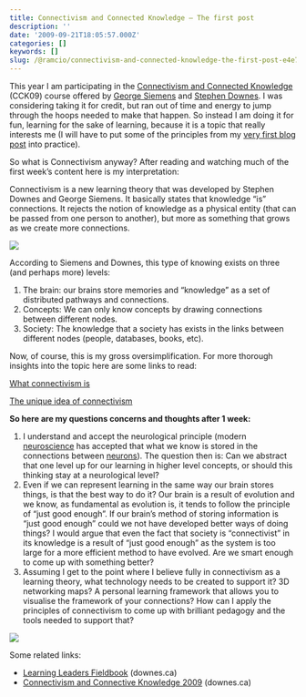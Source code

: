 ```yaml
---
title: Connectivism and Connected Knowledge — The first post
description: ''
date: '2009-09-21T18:05:57.000Z'
categories: []
keywords: []
slug: /@ramcio/connectivism-and-connected-knowledge-the-first-post-e4e776c4fa81
---
```


This year I am participating in the [Connectivism and Connected Knowledge](http://ltc.umanitoba.ca/connectivism/ "CCK09") (CCK09) course offered by [George Siemens](http://www.elearnspace.org/blog/ "George Siemens") and [Stephen Downes](http://downes.ca). I was considering taking it for credit, but ran out of time and energy to jump through the hoops needed to make that happen. So instead I am doing it for fun, learning for the sake of learning, because it is a topic that really interests me (I will have to put some of the principles from my [very first blog post](http://andremalan.net/2007/06/do-it-yourself-learning/ "do it yourself learning") into practice).

So what is Connectivism anyway? After reading and watching much of the first week’s content here is my interpretation:

Connectivism is a new learning theory that was developed by Stephen Downes and George Siemens. It basically states that knowledge “is” connections. It rejects the notion of knowledge as a physical entity (that can be passed from one person to another), but more as something that grows as we create more connections.

![](img/0__4sqp76RJrmg9DCrs.jpg)

According to Siemens and Downes, this type of knowing exists on three (and perhaps more) levels:

1.  The brain: our brains store memories and “knowledge” as a set of distributed pathways and connections.
2.  Concepts: We can only know concepts by drawing connections between different nodes.
3.  Society: The knowledge that a society has exists in the links between different nodes (people, databases, books, etc).

Now, of course, this is my gross oversimplification. For more thorough insights into the topic here are some links to read:

[What connectivism is](http://halfanhour.blogspot.com/2007/02/what-connectivism-is.html)

[The unique idea of connectivism](What%20is%20the%20Unique%20Idea%20in%20Connectivism?)

**So here are my questions concerns and thoughts after 1 week:**

1.  I understand and accept the neurological principle (modern [neuroscience](http://en.wikipedia.org/wiki/Neuroscience "Neuroscience") has accepted that what we know is stored in the connections between [neurons](http://en.wikipedia.org/wiki/Neuron "Neuron")). The question then is: Can we abstract that one level up for our learning in higher level concepts, or should this thinking stay at a neurological level?
2.  Even if we can represent learning in the same way our brain stores things, is that the best way to do it? Our brain is a result of evolution and we know, as fundamental as evolution is, it tends to follow the principle of “just good enough”. If our brain’s method of storing information is “just good enough” could we not have developed better ways of doing things? I would argue that even the fact that society is “connectivist” in its knowledge is a result of “just good enough” as the system is too large for a more efficient method to have evolved. Are we smart enough to come up with something better?
3.  Assuming I get to the point where I believe fully in connectivism as a learning theory, what technology needs to be created to support it? 3D networking maps? A personal learning framework that allows you to visualise the framework of your connections? How can I apply the principles of connectivism to come up with brilliant pedagogy and the tools needed to support that?

![](img/0__FVNlIxhqyvPXsMdG.jpg)

Some related links:

*   [Learning Leaders Fieldbook](http://www.downes.ca/cgi-bin/page.cgi?post=49445) (downes.ca)
*   [Connectivism and Connective Knowledge 2009](http://www.downes.ca/cgi-bin/page.cgi?post=49472) (downes.ca)
